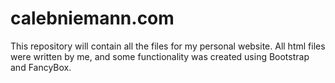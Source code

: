 # calebniemann.com
This repository will contain all the files for my personal website. All html files were written by me, and some functionality was created using Bootstrap and FancyBox.
